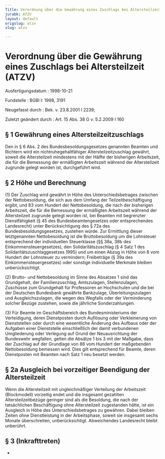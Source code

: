 ```yaml
---
Title: Verordnung über die Gewährung eines Zuschlags bei Altersteilzeit
jurabk: ATZV
layout: default
origslug: atzv
slug: atzv

---
```


# Verordnung über die Gewährung eines Zuschlags bei Altersteilzeit (ATZV)

Ausfertigungsdatum
:   1998-10-21

Fundstelle
:   BGBl I: 1998, 3191

Neugefasst durch
:   Bek. v. 23.8.2001 I 2239;

Zuletzt geändert durch
:   Art. 15 Abs. 38 G v. 5.2.2009 I 160


## § 1 Gewährung eines Altersteilzeitzuschlags

Den in § 6 Abs. 2 des Bundesbesoldungsgesetzes genannten Beamten und Richtern wird ein nichtruhegehaltfähiger Altersteilzeitzuschlag gewährt, soweit die Altersteilzeit mindestens mit der Hälfte der bisherigen Arbeitszeit, die für die Bemessung der ermäßigten Arbeitszeit während der Altersteilzeit zugrunde gelegt worden ist, durchgeführt wird.


## § 2 Höhe und Berechnung

(1) Der Zuschlag wird gewährt in Höhe des Unterschiedsbetrages zwischen der Nettobesoldung, die sich aus dem Umfang der Teilzeitbeschäftigung ergibt, und 83 vom Hundert der Nettobesoldung, die nach der bisherigen Arbeitszeit, die für die Bemessung der ermäßigten Arbeitszeit während der Altersteilzeit zugrunde gelegt worden ist, bei Beamten mit begrenzter Dienstfähigkeit (§ 45 des Bundesbeamtengesetzes oder entsprechendes Landesrecht) unter Berücksichtigung des § 72a des Bundesbesoldungsgesetzes, zustehen würde. Zur Ermittlung dieser letztgenannten Nettobesoldung ist die Bruttobesoldung um die Lohnsteuer entsprechend der individuellen Steuerklasse (§§ 38a, 38b des Einkommensteuergesetzes), den Solidaritätszuschlag (§ 4 Satz 1 des Solidaritätszuschlaggesetzes 1995) und um einen Abzug in Höhe von 8 vom Hundert der Lohnsteuer zu vermindern; Freibeträge (§ 39a des Einkommensteuergesetzes) oder sonstige individuelle Merkmale bleiben unberücksichtigt.

(2) Brutto- und Nettobesoldung im Sinne des Absatzes 1 sind das Grundgehalt, der Familienzuschlag, Amtszulagen, Stellenzulagen, Zuschüsse zum Grundgehalt für Professoren an Hochschulen und die bei der Deutschen Bundesbank gewährte Bankzulage, Überleitungszulagen und Ausgleichszulagen, die wegen des Wegfalls oder der Verminderung solcher Bezüge zustehen, sowie die jährliche Sonderzahlungen.

(3) Für Beamte im Geschäftsbereich des Bundesministeriums der Verteidigung, deren Dienstposten durch Auflösung oder Verkleinerung von Dienststellen oder durch eine wesentliche Änderung des Aufbaus oder der Aufgaben einer Dienststelle einschließlich der damit verbundenen Umgliederung oder Verlegung auf Grund der Neuausrichtung der Bundeswehr wegfallen, gelten die Absätze 1 bis 3 mit der Maßgabe, dass der Zuschlag auf der Grundlage von 88 vom Hundert der maßgebenden Nettobesoldung bemessen wird. Dies gilt entsprechend für Beamte, deren Dienstposten mit Beamten nach Satz 1 neu besetzt werden.


## § 2a Ausgleich bei vorzeitiger Beendigung der Altersteilzeit

Wenn die Altersteilzeit mit ungleichmäßiger Verteilung der Arbeitszeit (Blockmodell) vorzeitig endet und die insgesamt gezahlten Altersteilzeitbezüge geringer sind als die Besoldung, die nach der tatsächlichen Beschäftigung ohne Altersteilzeit zugestanden hätte, ist ein Ausgleich in Höhe des Unterschiedsbetrages zu gewähren. Dabei bleiben Zeiten ohne Dienstleistung in der Arbeitsphase, soweit sie insgesamt sechs Monate überschreiten, unberücksichtigt. Abweichendes Landesrecht bleibt unberührt.


## § 3 (Inkrafttreten)

-

